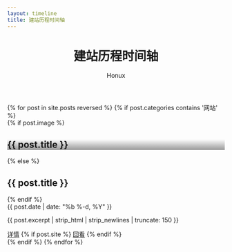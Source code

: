 ```yaml
---
layout: timeline
title: 建站历程时间轴
---
```


<header>
  <div class="container text-center">
    <h1>建站历程时间轴</h1>
    <p>Honux</p>
  </div>
</header>
<section class="timeline">
  <div class="container">
  {% for post in site.posts reversed %}
    {% if post.categories contains '网站' %}
    <div class="timeline-item">
      <div class="timeline-img"></div>
        {% if post.image %}
        <div class="timeline-content timeline-card">
          <div class="timeline-img-header" style="background: linear-gradient(transparent, rgba(0, 0, 0, 0.4)), url('{{ post.image }}') center center no-repeat; background-size: cover;">
            <h2>{{ post.title }}</h2>
          </div>
        {% else %}
        <div class="timeline-content">
          <h2>{{ post.title }}</h2>
        {% endif %}
          <div class="date">{{ post.date | date: "%b %-d, %Y" }}</div>
          <p>{{ post.excerpt | strip_html | strip_newlines | truncate: 150 }}</p>
          <a class="btn-more" href="{{ post.url }}">详情</a>
          {% if post.site %}
          <a class="btn-more" href="post.site" target="_blank">回看</a>
          {% endif %}
        </div>
    </div>
    {% endif %}
  {% endfor %}
  </div>
</section>